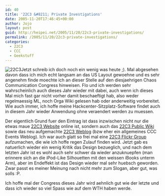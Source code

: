 ```yaml
---
id: 40
title: '22C3 &#8211; Private Investigations'
date: 2005-11-20T17:46:45+00:00
author: Jojo
layout: post
guid: http://heipei.net/2005/11/20/22c3-private-investigations/
permalink: /2005/11/20/22c3-private-investigations/
categories:
  - 22C3
  - CCC
  - Geekstuff
---
```

<img src="/weblog/22c3_400x40px.png" alt="22C3" class="alignleft" />Jetzt schreib ich doch noch ein wenig was heute ;). Mal abgesehen davon dass ich mich echt langsam an das US Layout gewoehne und es sehr angenehm finde moechte ich an dieser Stelle auf den diesjaehrigen Chaos Communication Congress hinweisen. Flo und ich werden sehr wahrscheinlich auch dieses Jahr wieder mit dabei, auch wenn ich dieses Mal mich fast gar nicht vorher damit beschaeftigt hab, also weder regelmaessig ML, noch Orga Wiki gelesen hab oder anderweitig vorbereitet. Wie auch immer, ich hoffe meine Hackcenter-Sitzplatz-Software findet auch in diesem Jahr wieder Anwendung ohne veraendert werden zu muessen.
  
Der eigentlich Grund fuer den Eintrag ist dass inzwischen nicht nur die etwas maue [22C3 Website](http://www.ccc.de/congress/2005/) online ist, sondern auch das [22C3 Public Wiki](https://events.ccc.de/congress/2005/wiki/22C3_Public_Wiki) sowie das neu aufgemachte [22C3 Weblog](http://events.ccc.de/) (bzw eher ein allgemeines CCC Events Weblog). Ich war auch glatt so frei mal eine [22C3 Flickr Group](http://flickr.com/groups/22c3/) aufzumachen, die wie ich hoffe regen Zulauf finden wird. Jetzt gab es natuerlich wieder ein wenig Kritik das Design bezueglich, und nach dem letzten Jahr ist es wohl auch sehr schwer da wieder anzuknuepfen (man erinnere sich an die iPod-Like Silhouetten mit den weissen iBooks unterm Arm), aber im Endeffekt ist das Design wieder mal sehr huebsch geworden. Zwar passt es meiner Meinung nach nicht mehr zum Slogan, aber gut, was solls :P.
  
Ich hoffe mal der Congress dieses Jahr wird aehnlich gut wie der letzte und dass ich wieder so viel Spass wie auf dem WTH haben werde.